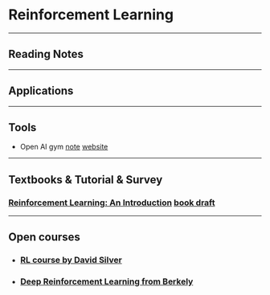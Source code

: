 # Reinforcement Learning
---
## Reading Notes
---
## Applications
---
## Tools
- Open AI gym [note](https://github.com/xiangli-chen/gym/blob/master/openAI.ipynb) [website](https://github.com/openai/gym) 
---
## Textbooks & Tutorial & Survey
### [Reinforcement Learning: An Introduction](http://incompleteideas.net/sutton/book/the-book-2nd.html) [book draft](./bookdraft2017june19.pdf)
---
## Open courses
* ### [RL course by David Silver](http://www0.cs.ucl.ac.uk/staff/d.silver/web/Teaching.html)
* ### [Deep Reinforcement Learning from Berkely](http://rll.berkeley.edu/deeprlcourse/)